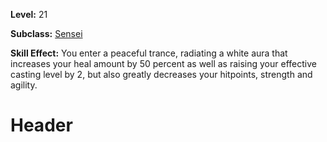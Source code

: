 <!-- TITLE: Skill: White Aura -->
<!-- SUBTITLE:  -->

**Level:** 21

**Subclass:** [Sensei](sensei)

**Skill Effect:** You enter a peaceful trance, radiating a white aura that increases your heal amount by 50 percent as well as raising your effective casting level by 2, but also greatly decreases your hitpoints, strength and agility.

# Header